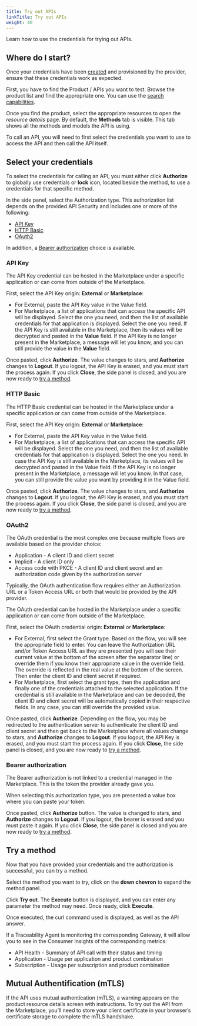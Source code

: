 ```yaml
---
title: Try out APIs
linkTitle: Try out APIs
weight: 40
---
```


Learn how to use the credentials for trying out APIs.

## Where do I start?

Once your credentials have been [created](/docs/manage_marketplace/consumer_experience/credential_management#create-credentials) and provisioned by the provider, ensure that these credentials work as expected.

First, you have to find the Product / APIs you want to test. Browse the product list and find the appropriate one. You can use the [search capabilities](/docs/manage_marketplace/consumer_experience/searching).

Once you find the product, select the appropriate resources to open the *resource details* page. By default, the **Methods** tab is visible. This tab shows all the methods and models the API is using.

To call an API, you will need to first select the credentials you want to use to access the API and then call the API itself.

## Select your credentials

To select the credentials for calling an API, you must either click **Authorize** to globally use credentials or **lock** icon, located beside the method, to use a credentials for that specific method.

In the side panel, select the Authorization type. This authorization list depends on the provided API Security and includes one or more of the following:

* [API Key](#api-key)
* [HTTP Basic](#http-basic)
* [OAuth2](#oauth2)

In addition, a [Bearer authorization](#bearer-authorization) choice is available.

### API Key

The API Key credential can be hosted in the Marketplace under a specific application or can come from outside of the Marketplace.

First, select the API Key origin: **External** or **Marketplace**:

* For External, paste the API Key value in the Value field.
* For Marketplace, a list of applications that can access the specific API will be displayed. Select the one you need, and then the list of available credentials for that application is displayed. Select the one you need. If the API Key is still available in the Marketplace, then its values will be decrypted and pasted in the **Value** field. If the API Key is no longer present in the Marketplace, a message will let you know, and you can still provide the value in the **Value** field.

Once pasted, click **Authorize**. The value changes to stars, and **Authorize** changes to **Logout**. If you logout, the API Key is erased, and you must start the process again. If you click **Close**, the side panel is closed, and you are now ready to [try a method](#try-a-method).

### HTTP Basic

The HTTP Basic credential can be hosted in the Marketplace under a specific application or can come from outside of the Marketplace.

First, select the API Key origin: **External** or **Marketplace**:

* For External, paste the API Key value in the Value field.
* For Marketplace, a list of applications that can access the specific API will be displayed. Select the one you need, and then the list of available credentials for that application is displayed. Select the one you need. In case the API Key is still available in the Marketplace, its values will be decrypted and pasted in the Value field. If the API Key is no longer present in the Marketplace, a message will let you know. In that case, you can still provide the value you want by providing it in the Value field.

Once pasted, click **Authorize**. The value changes to stars, and **Authorize** changes to **Logout**. If you logout, the API Key is erased, and you must start the process again. If you click **Close**, the side panel is closed, and you are now ready to [try a method](#try-a-method).

### OAuth2

The OAuth credential is the most complex one because multiple flows are available based on the provider choice:

* Application - A client ID and client secret
* Implicit - A client ID only
* Access code with PKCE - A client ID and client secret and an authorization code given by the authorization server

Typically, the OAuth authentication flow requires either an Authorization URL or a Token Access URL or both that would be provided by the API provider.

The OAuth credential can be hosted in the Marketplace under a specific application or can come from outside of the Marketplace.

First, select the OAuth credential origin: **External** or **Marketplace**:

* For External, first select the Grant type. Based on the flow, you will see the appropriate field to enter. You can leave the Authorization URL and/or Token Access URL as they are presented (you will see their current value at the bottom of the screen after the separator line) or override them if you know their appropriate value in the override field. The override is reflected in the real value at the bottom of the screen. Then enter the client ID and client secret if required.
* For Marketplace, first select the grant type, then the application and finally one of the credentials attached to the selected application. If the credential is still available in the Marketplace and can be decoded, the client ID and client secret will be automatically copied in their respective fields. In any case, you can still override the provided value.

Once pasted, click **Authorize**. Depending on the flow, you may be redirected to the authentication server to authenticate the client ID and client secret and then get back to the Marketplace where all values change to stars, and **Authorize** changes to **Logout**. If you logout, the API Key is erased, and you must start the process again. If you click **Close**, the side panel is closed, and you are now ready to [try a method](#try-a-method).

### Bearer authorization

The Bearer authorization is not linked to a credential managed in the Marketplace. This is the token the provider already gave you.

When selecting this authorization type, you are presented a value box where you can paste your token.

Once pasted, click **Authorize** button. The value is changed to stars, and **Authorize** changes to **Logout**. If you logout, the bearer is erased and you must paste it again. If you click **Close**, the side panel is closed and you are now ready to [try a method](#try-a-method).

## Try a method

Now that you have provided your credentials and the authorization is successful, you can try a method.

Select the method you want to try, click on the **down chevron** to expand the method panel.

Click **Try out**. The **Execute** button is displayed, and you can enter any parameter the method may need. Once ready, click **Execute**.

Once executed, the curl command used is displayed, as well as the API answer.

If a Traceability Agent is monitoring the corresponding Gateway, it will allow you to see in the Consumer Insights of the corresponding metrics:

* API Health - Summary of API call with their status and timing
* Application - Usage per application and product combination
* Subscription - Usage per subscription and product combination

## Mutual Authentification (mTLS)

If the API uses mutual authentication (mTLS), a warning appears on the product resource details screen with instructions. To try out the API from the Marketplace, you’ll need to store your client certificate in your browser’s certificate storage to complete the mTLS handshake.

